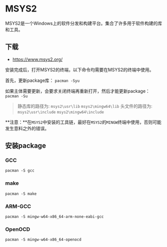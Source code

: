 # MSYS2

MSYS2是一个Windows上的软件分发和构建平台。集合了许多用于软件构建的库和工具。

## 下载

- https://www.msys2.org/

安装完成后，打开MSYS2的终端，以下命令均需要在MSYS2的终端中使用。

首先，更新package库：
`pacman -Syu`

如果主体需要更新，会要求关闭终端再重新打开，然后才能更新package：
`pacman -Su`

> 静态库的路径为:
> `msys2\usr\lib`
> `msys2\mingw64\lib`
> 头文件的路径为:
> `msys2\usr\include`
> `msys2\mingw64\include`

**注意：**在`MSYS2`中安装的工具链，最好在`MSYS2`的`MINGW`终端中使用，否则可能发生意料之外的错误。

## 安装package

### GCC

`pacman -S gcc `

### make

`pacman -S make`

### ARM-GCC

`pacman -S mingw-w64-x86_64-arm-none-eabi-gcc`

### OpenOCD

`pacman -S mingw-w64-x86_64-openocd `

